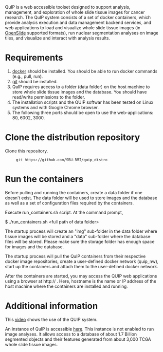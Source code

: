 QuIP is a web accessible toolset designed to support analysis, management, and exploration of whole slide tissue images for cancer research. The QuIP system consists of a set of docker containers, which provide analysis execution and data management backend services, and web applications to load and visualize whole slide tissue images (in [OpenSlide](http://openslide.org) supported formats), run nuclear segmentation analyses on image tiles, and visualize and interact with analysis results. 

# Requirements

1. [docker](https://www.docker.com) should be installed. You should be able to run docker commands (e.g., pull, run).
2. [git](https://git-scm.com) should be installed.
3. QuIP requires access to a folder (data folder) on the host machine to store whole slide tissue images 
   and the database. You should have read/write permissions to the folder.
4. The installation scripts and the QUIP softwar has been tested on Linux systems and with Google Chrome 
   browser. 
5. The following three ports should be open to use the web-applications: 80, 6002, 3000. 
   
# Clone the distribution repository

Clone this repository.

         git https://github.com/SBU-BMI/quip_distro
         
# Run the containers

Before pulling and running the containers, create a data folder if one doesn't exist. The data folder will be used to 
store images and the database as well as a set of configuration files required by the containers.

Execute run_containers.sh script. At the command prompt, 

$ ./run_containers.sh \<full path of data folder\> 

The startup process will create an "img" sub-folder in the data folder where tissue images will be stored and 
a "data" sub-folder where the database files will be stored. Please make sure the storage folder has enough 
space for images and the database. 

The startup process will pull the QuIP containers from their respective docker image repositories, create a user-defined 
docker network (quip_nw), start up the containers and attach them to the user-defined docker network. 

After the containers are started, you may access the QUIP web applications using a browser at http://<hostname> . Here, hostname is the name or IP address of the host machine where the containers are installed and running. 

# Additional information

This [video](https://www.youtube.com/watch?v=gbUzUmzvwEk) shows the use of the QUIP system.

An instance of QuIP is accessible [here](http://quip1.bmi.stonybrook.edu). This instance is not enabled to run image analyses. It allows access to a database of about 1.7 Billion segmented objects and their features generated from about 3,000 TCGA whole slide tissue images.  
